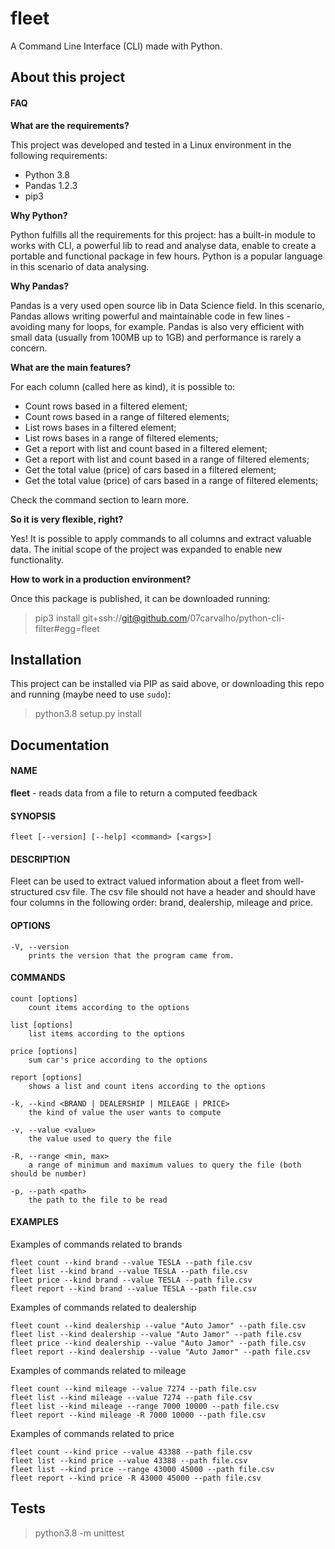 # fleet

A Command Line Interface (CLI) made with Python.

## About this project

#### FAQ
**What are the requirements?**

This project was developed and tested in a Linux environment in the following requirements:
* Python 3.8
* Pandas 1.2.3
* pip3

**Why Python?**

Python fulfills all the requirements for this project: has a built-in module to works with CLI, a powerful lib to read and analyse data, enable to create a portable and functional package in few hours. Python is a popular language in this scenario of data analysing.

**Why Pandas?**

Pandas is a very used open source lib in Data Science field. In this scenario, Pandas allows writing powerful and maintainable code in few lines - avoiding many for loops, for example. Pandas is also very efficient with small data (usually from 100MB up to 1GB) and performance is rarely a concern.

**What are the main features?**

For each column (called here as kind), it is possible to:
* Count rows based in a filtered element;
* Count rows based in a range of filtered elements;
* List rows bases in a filtered element;
* List rows bases in a range of filtered elements;
* Get a report with list and count based in a filtered element;
* Get a report with list and count based in a range of filtered elements;
* Get the total value (price) of cars based in a filtered element;
* Get the total value (price) of cars based in a range of filtered elements;

Check the command section to learn more.

**So it is very flexible, right?**

Yes! It is possible to apply commands to all columns and extract valuable data. The initial scope of the project was expanded to enable new functionality.

**How to work in a production environment?**

Once this package is published, it can be downloaded running:
> pip3 install git+ssh://git@github.com/07carvalho/python-cli-filter#egg=fleet


## Installation
This project can be installed via PIP as said above, or downloading this repo and running (maybe need to use `sudo`):
> python3.8 setup.py install


## Documentation

#### NAME
**fleet** - reads data from a file to return a computed feedback

#### SYNOPSIS
```
fleet [--version] [--help] <command> [<args>]
```

#### DESCRIPTION
Fleet can be used to extract valued information about a fleet from well-structured csv file. The csv file should not have a header and should have four columns in the following order: brand, dealership, mileage and price.    

#### OPTIONS
```
-V, --version
    prints the version that the program came from.
```

#### COMMANDS
```
count [options]
    count items according to the options

list [options]
    list items according to the options

price [options]
    sum car's price according to the options

report [options]
    shows a list and count itens according to the options

-k, --kind <BRAND | DEALERSHIP | MILEAGE | PRICE>
    the kind of value the user wants to compute

-v, --value <value>
    the value used to query the file

-R, --range <min, max>
    a range of minimum and maximum values to query the file (both should be number)

-p, --path <path>
    the path to the file to be read
```

#### EXAMPLES
Examples of commands related to brands
```
fleet count --kind brand --value TESLA --path file.csv
fleet list --kind brand --value TESLA --path file.csv
fleet price --kind brand --value TESLA --path file.csv
fleet report --kind brand --value TESLA --path file.csv
```

Examples of commands related to dealership
```
fleet count --kind dealership --value "Auto Jamor" --path file.csv
fleet list --kind dealership --value "Auto Jamor" --path file.csv
fleet price --kind dealership --value "Auto Jamor" --path file.csv
fleet report --kind dealership --value "Auto Jamor" --path file.csv
```

Examples of commands related to mileage
```
fleet count --kind mileage --value 7274 --path file.csv
fleet list --kind mileage --value 7274 --path file.csv
fleet list --kind mileage --range 7000 10000 --path file.csv
fleet report --kind mileage -R 7000 10000 --path file.csv
```

Examples of commands related to price
```
fleet count --kind price --value 43388 --path file.csv
fleet list --kind price --value 43388 --path file.csv
fleet list --kind price --range 43000 45000 --path file.csv
fleet report --kind price -R 43000 45000 --path file.csv
```


## Tests
> python3.8 -m unittest
